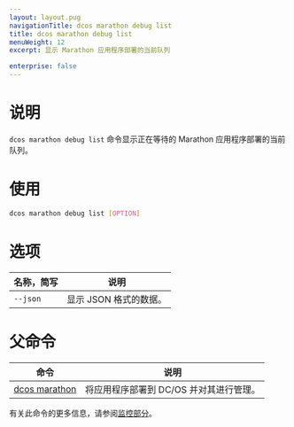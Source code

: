 ```yaml
---
layout: layout.pug
navigationTitle: dcos marathon debug list
title: dcos marathon debug list
menuWeight: 12
excerpt: 显示 Marathon 应用程序部署的当前队列

enterprise: false
---
```




# 说明
`dcos marathon debug list` 命令显示正在等待的 Marathon 应用程序部署的当前队列。

# 使用

```bash
dcos marathon debug list [OPTION]
```

# 选项

| 名称，简写 | 说明 |
|---------|-------------|
| `--json` | 显示 JSON 格式的数据。|

# 父命令

| 命令 | 说明 |
|---------|-------------|
| [dcos marathon](/cn/1.11/cli/command-reference/dcos-marathon/) | 将应用程序部署到 DC/OS 并对其进行管理。|

有关此命令的更多信息，请参阅[监控部分](https://docs.mesosphere.com/1.11/monitoring/debugging/cli-debugging/#dcos-marathon-debug-list)。
